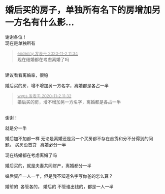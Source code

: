 # 婚后买的房子，单独所有名下的房增加另一方名有什么影...


谢谢各位！<br />
现在是单独所有

<div class="quote"><blockquote><font size="2"><a href="https://www.hostloc.com/forum.php?mod=redirect&amp;goto=findpost&amp;pid=9388017&amp;ptid=761209" target="_blank"><font color="#999999">endenny 发表于 2020-11-2 11:34</font></a></font><br />
现在结婚都在考虑离婚了吗</blockquote></div><br />
建议看看离婚率，很稳

婚后买的房，增不增加另一方名字，离婚都是各占一半

<div class="quote"><blockquote><font size="2"><a href="https://www.hostloc.com/forum.php?mod=redirect&amp;goto=findpost&amp;pid=9387997&amp;ptid=761209" target="_blank"><font color="#999999">wvps 发表于 2020-11-2 11:32</font></a></font><br />
婚后买的房，增不增加另一方名字，离婚都是各占一半</blockquote></div><br />
谢谢！

就是分一半

婚后加不加都一样 无论是离婚还是另一个买房都不存在首贷和分不分得到的问题。 买房没首贷&nbsp; &nbsp;离婚必分一半

现在结婚都在考虑离婚了吗

婚后买的，就是夫妻共同财产，离婚都分一半

婚后资产一人一半，但是我不知道名字写你爸的怎么算？

婚前的&nbsp;&nbsp;各管各的， 婚后的 不管谁出钱的，都是一人一半
